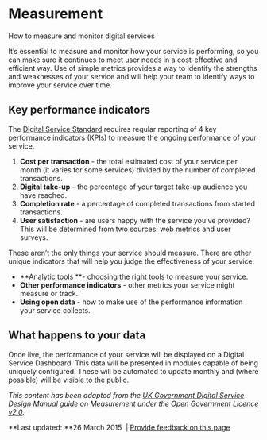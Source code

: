 Measurement
===========

How to measure and monitor digital services

It’s essential to measure and monitor how your service is performing, so you can make sure it continues to meet user needs in a cost-effective and efficient way. Use of simple metrics provides a way to identify the strengths and weaknesses of your service and will help your team to identify ways to improve your service over time.

Key performance indicators
--------------------------

The [Digital Service Standard](../standard/digital_service_standard.md) requires regular reporting of 4 key performance indicators (KPIs) to measure the ongoing performance of your service.

1.  **Cost per transaction** - the total estimated cost of your service per month (it varies for some services) divided by the number of completed transactions.
2.  **Digital take-up** - the percentage of your target take-up audience you have reached.
3.  **Completion rate** - a percentage of completed transactions from started transactions.
4.  **User satisfaction** - are users happy with the service you’ve provided? This will be determined from two sources: web metrics and user surveys.

These aren’t the only things your service should measure. There are other unique indicators that will help you judge the effectiveness of your service.

-   **[Analytic tools](analytics_tools.md) **- choosing the right tools to measure your service.
-   **Other performance indicators** - other metrics your service might measure or track.
-   **Using open data** - how to make use of the performance information your service collects.

What happens to your data
-------------------------

Once live, the performance of your service will be displayed on a Digital Service Dashboard. This data will be presented in modules capable of being uniquely configured. These will be automated to update monthly and (where possible) will be visible to the public.

*This content has been adapted from the [UK Government Digital Service Design Manual guide on Measurement](https://www.gov.uk/service-manual/measurement/digital_service_standard.md) under the [Open Government Licence v2.0](http://www.nationalarchives.gov.uk/doc/open-government-licence/version/2).*

**Last updated: **26 March 2015  | [Provide feedback on this page](../feedback%3Furl_from=digital_service_design_guide.md)


